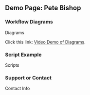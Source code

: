 ## Demo Page:  Pete Bishop


### Workflow Diagrams

Diagrams

Click this link:  [Video Demo of Diagrams](https://youtu.be/AAQvr8BZ-mU).

### Script Example

Scripts

### Support or Contact

Contact Info
